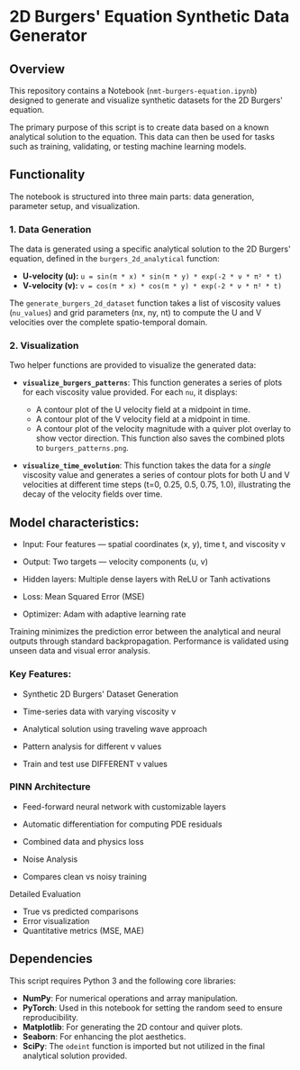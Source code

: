 # 2D Burgers' Equation Synthetic Data Generator

## Overview

This repository contains a Notebook (`nmt-burgers-equation.ipynb`) designed to generate and visualize synthetic datasets for the 2D Burgers' equation.

The primary purpose of this script is to create data based on a known analytical solution to the equation. This data can then be used for tasks such as training, validating, or testing machine learning models.



## Functionality

The notebook is structured into three main parts: data generation, parameter setup, and visualization.

### 1. Data Generation

The data is generated using a specific analytical solution to the 2D Burgers' equation, defined in the `burgers_2d_analytical` function:

* **U-velocity (u):** `u = sin(π * x) * sin(π * y) * exp(-2 * ν * π² * t)`
* **V-velocity (v):** `v = cos(π * x) * cos(π * y) * exp(-2 * ν * π² * t)`

The `generate_burgers_2d_dataset` function takes a list of viscosity values (`nu_values`) and grid parameters (nx, ny, nt) to compute the U and V velocities over the complete spatio-temporal domain.

### 2. Visualization

Two helper functions are provided to visualize the generated data:

* **`visualize_burgers_patterns`**: This function generates a series of plots for each viscosity value provided. For each `nu`, it displays:
    * A contour plot of the U velocity field at a midpoint in time.
    * A contour plot of the V velocity field at a midpoint in time.
    * A contour plot of the velocity magnitude with a quiver plot overlay to show vector direction.
    This function also saves the combined plots to `burgers_patterns.png`.

* **`visualize_time_evolution`**: This function takes the data for a *single* viscosity value and generates a series of contour plots for both U and V velocities at different time steps (t=0, 0.25, 0.5, 0.75, 1.0), illustrating the decay of the velocity fields over time.

## Model characteristics:

- Input: Four features — spatial coordinates (x, y), time t, and viscosity ν

- Output: Two targets — velocity components (u, v)

- Hidden layers: Multiple dense layers with ReLU or Tanh activations

- Loss: Mean Squared Error (MSE)

- Optimizer: Adam with adaptive learning rate

Training minimizes the prediction error between the analytical and neural outputs through standard backpropagation. Performance is validated using unseen data and visual error analysis.

### Key Features:
- Synthetic 2D Burgers' Dataset Generation

- Time-series data with varying viscosity ν
- Analytical solution using traveling wave approach


- Pattern analysis for different ν values

- Train and test use DIFFERENT ν values

### PINN Architecture

- Feed-forward neural network with customizable layers
- Automatic differentiation for computing PDE residuals
- Combined data and physics loss
- Noise Analysis

- Compares clean vs noisy training

Detailed Evaluation

- True vs predicted comparisons
- Error visualization
- Quantitative metrics (MSE, MAE)

## Dependencies

This script requires Python 3 and the following core libraries:

* **NumPy**: For numerical operations and array manipulation.
* **PyTorch**: Used in this notebook for setting the random seed to ensure reproducibility.
* **Matplotlib**: For generating the 2D contour and quiver plots.
* **Seaborn**: For enhancing the plot aesthetics.
* **SciPy**: The `odeint` function is imported but not utilized in the final analytical solution provided.


